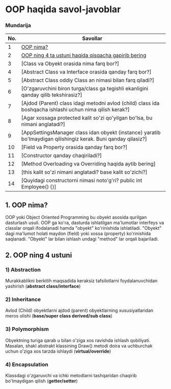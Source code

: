 # OOP haqida savol-javoblar

### Mundarija
| No. | Savollar |
| --- | --- |
| 1 | [OOP nima?](https://github.com/OybekMavlonov/OOP-savol-javoblar-#1-oop-nima) |
| 2 | [OOP ning 4 ta ustuni haqida qisqacha gapirib bering](https://github.com/OybekMavlonov/OOP-savol-javoblar-#2-oop-ning-4-ustuni) |
| 3 | [Class va Obyekt orasida nima farq bor?] |
| 4 | [Abstract Class va Interface orasida qanday farq bor?] |
| 5 | [Abstract Class oddiy Class an nimasi bilan farq qiladi?] |
| 6 | [O'zgaruvchini biron turga/class ga tegishli ekanligini qanday qilib tekshirasiz?] |
| 7 | [Ajdod (Parent) class idagi metodni avlod (child) class ida boshqacha ishlashi uchun nima qilish kerak?] |
| 8 | [Agar xossaga protected kalit so'zi qo'yilgan bo'lsa, bu nimani anglatadi?] |
| 9 | [AppSettingsManager class idan obyekt (instance) yaratib bo'lmaydigan qilishingiz kerak. Buni qanday qilasiz?] |
| 10 | [Field va Property orasida qanday farq bor?] |
| 11 | [Constructor qanday chaqiriladi?] |
| 12 | [Method Overloading va Overriding haqida aytib bering] |
| 13 | [this kalit so'zi nimani anglatadi? base kalit so'zichi?] |
| 14 | [Quyidagi constructorni nimasi noto'g'ri?  public int Employee() {}] |

## 1. OOP nima?
OOP yoki Object Oriented Programming bu obyekt asosida qurilgan dasturlash usuli. OOP ga ko'ra, dasturda ishlatilgan ma'lumotlar interfeys va classlar orqali
ifodalanadi hamda "obyekt" ko'rinishida ishlatiladi. "Obyekt" dagi ma'lumot holati maydon (field) yoki xossa (property) ko'rinishida saqlanadi. "Obyekt" lar bilan ishlash undagi "method" lar orqali bajariladi.
## 2. OOP ning 4 ustuni
### 1) Abstraction
Murakkablikni berkitih maqsadida keraksiz tafsilotlarni foydalanuvchidan yashirish (**abstract class/interface**)
### 2) Inheritance
Avlod (Child) obyektlarni ajdod (parent) obyektlarning xususiyatlaridan meros olishi (**base/super class derived/sub class**)
### 3) Polymorphism
Obyektning turiga qarab u bilan o'ziga xos ravishda ishlash qobiliyati. Masalan, shakl abstrakt klassining Draw() metodi doira va uchburchak uchun o'ziga xos tarzda 
ishlaydi (**virtual/override**) 
### 4) Encapsulation
Klassdagi o'zgaruvchi va ichki metodlarni tashqaridan chaqirib bo'lmaydigan qilish (**getter/setter**)

